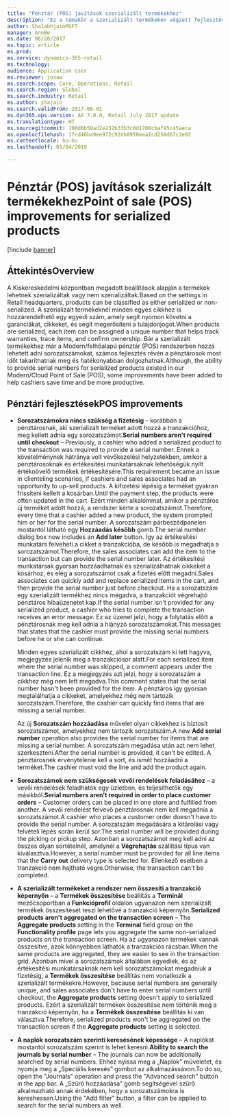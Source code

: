 ```yaml
---
title: "Pénztár (POS) javítások szerializált termékekhez"
description: "Ez a témakör a szerializált termékeken végzett fejlesztéseket sorolja fel, amelyek segítségével időt takaríthat meg, és hatékonyabban végezheti munkáját."
author: ShalabhjainMSFT
manager: AnnBe
ms.date: 06/20/2017
ms.topic: article
ms.prod: 
ms.service: dynamics-365-retail
ms.technology: 
audience: Application User
ms.reviewer: josaw
ms.search.scope: Core, Operations, Retail
ms.search.region: Global
ms.search.industry: Retail
ms.author: shajain
ms.search.validFrom: 2017-08-01
ms.dyn365.ops.version: AX 7.0.0, Retail July 2017 update
ms.translationtype: HT
ms.sourcegitcommit: 190d0b59ad2e232b33b3c0d1700cbaf95c45aeca
ms.openlocfilehash: 17cd46ba9ee972c92db8950eea1cd258d67c2e92
ms.contentlocale: hu-hu
ms.lasthandoff: 01/04/2019

---
```


# <a name="point-of-sale-pos-improvements-for-serialized-products"></a><span data-ttu-id="9e2f6-103">Pénztár (POS) javítások szerializált termékekhez</span><span class="sxs-lookup"><span data-stu-id="9e2f6-103">Point of sale (POS) improvements for serialized products</span></span>

[!include [banner](includes/banner.md)]

## <a name="overview"></a><span data-ttu-id="9e2f6-104">Áttekintés</span><span class="sxs-lookup"><span data-stu-id="9e2f6-104">Overview</span></span>

<span data-ttu-id="9e2f6-105">A Kiskereskedelmi központban megadott beállítások alapján a termékek lehetnek szerializáltak vagy nem szerializáltak.</span><span class="sxs-lookup"><span data-stu-id="9e2f6-105">Based on the settings in Retail headquarters, products can be classified as either serialized or non-serialized.</span></span> <span data-ttu-id="9e2f6-106">A szerializált termékeknél minden egyes cikkhez is hozzárendelhető egy egyedi szám, amely segít nyomon követni a garanciákat, cikkeket, és segít megerősíteni a tulajdonjogot.</span><span class="sxs-lookup"><span data-stu-id="9e2f6-106">When products are serialized, each item can be assigned a unique number that helps track warranties, trace items, and confirm ownership.</span></span> <span data-ttu-id="9e2f6-107">Bár a szerializált termékekhez már a Modern/felhőalapú pénztár (POS) rendszerben hozzá lehetett adni sorozatszámokat, számos fejlesztés révén a pénztárosok most időt takaríthatnak meg és hatékonyabban dolgozhatnak.</span><span class="sxs-lookup"><span data-stu-id="9e2f6-107">Although, the ability to provide serial numbers for serialized products existed in our Modern/Cloud Point of Sale (POS), some improvements have been added to help cashiers save time and be more productive.</span></span>

## <a name="pos-improvements"></a><span data-ttu-id="9e2f6-108">Pénztári fejlesztések</span><span class="sxs-lookup"><span data-stu-id="9e2f6-108">POS improvements</span></span>

- <span data-ttu-id="9e2f6-109">**Sorozatszámokra nincs szükség a fizetésig** – korábban a pénztárosnak, aki szerializált terméket adott hozzá a tranzakcióhoz, meg kellett adnia egy sorozatszámot.</span><span class="sxs-lookup"><span data-stu-id="9e2f6-109">**Serial numbers aren't required until checkout** – Previously, a cashier who added a serialized product to the transaction was required to provide a serial number.</span></span> <span data-ttu-id="9e2f6-110">Ennek a követelménynek hátránya volt vevőkezelési helyzetekben, amikor a pénztárosoknak és értékesítési munkatársaknak lehetőségük nyílt értéknövelő termékek értékesítésére.</span><span class="sxs-lookup"><span data-stu-id="9e2f6-110">This requirement became an issue in clienteling scenarios, if cashiers and sales associates had an opportunity to up-sell products.</span></span> <span data-ttu-id="9e2f6-111">A kifizetési lépésig a terméket gyakran frissíteni kellett a kosárban.</span><span class="sxs-lookup"><span data-stu-id="9e2f6-111">Until the payment step, the products were often updated in the cart.</span></span> <span data-ttu-id="9e2f6-112">Ezért minden alkalommal, amikor a pénztáros új terméket adott hozzá, a rendszer kérte a sorozatszámot.</span><span class="sxs-lookup"><span data-stu-id="9e2f6-112">Therefore, every time that a cashier added a new product, the system prompted him or her for the serial number.</span></span> <span data-ttu-id="9e2f6-113">A sorozatszám párbeszédpanelen mostantól látható egy **Hozzáadás később** gomb.</span><span class="sxs-lookup"><span data-stu-id="9e2f6-113">The serial number dialog box now includes an **Add later** button.</span></span> <span data-ttu-id="9e2f6-114">Így az értékesítési munkatárs felveheti a cikket a tranzakcióba, de később is megadhatja a sorozatszámot.</span><span class="sxs-lookup"><span data-stu-id="9e2f6-114">Therefore, the sales associates can add the item to the transaction but can provide the serial number later.</span></span> <span data-ttu-id="9e2f6-115">Az értékesítési munkatársak gyorsan hozzáadhatnak és szerializálhatnak cikkeket a kosárhoz, és elég a sorozatszámot csak a fizetés előtt megadni.</span><span class="sxs-lookup"><span data-stu-id="9e2f6-115">Sales associates can quickly add and replace serialized items in the cart, and then provide the serial number just before checkout.</span></span> <span data-ttu-id="9e2f6-116">Ha a sorozatszám egy szerializált termékhez nincs megadva, a tranzakciót végrehajtó pénztáros hibaüzenetet kap.</span><span class="sxs-lookup"><span data-stu-id="9e2f6-116">If the serial number isn't provided for any serialized product, a cashier who tries to complete the transaction receives an error message.</span></span> <span data-ttu-id="9e2f6-117">Ez az üzenet jelzi, hogy a folytatás előtt a pénztárosnak meg kell adnia a hiányzó sorozatszámokat.</span><span class="sxs-lookup"><span data-stu-id="9e2f6-117">This messages that states that the cashier must provide the missing serial numbers before he or she can continue.</span></span>

    <span data-ttu-id="9e2f6-118">Minden egyes szerializált cikkhez, ahol a sorozatszám ki lett hagyva, megjegyzés jelenik meg a tranzakciósor alatt.</span><span class="sxs-lookup"><span data-stu-id="9e2f6-118">For each serialized item where the serial number was skipped, a comment appears under the transaction line.</span></span> <span data-ttu-id="9e2f6-119">Ez a megjegyzés azt jelzi, hogy a sorozatszám a cikkhez még nem lett megadva.</span><span class="sxs-lookup"><span data-stu-id="9e2f6-119">This comment states that the serial number hasn't been provided for the item.</span></span> <span data-ttu-id="9e2f6-120">A pénztáros így gyorsan megtalálhatja a cikkeket, amelyekhez még nem tartozik sorozatszám.</span><span class="sxs-lookup"><span data-stu-id="9e2f6-120">Therefore, the cashier can quickly find items that are missing a serial number.</span></span>

    <span data-ttu-id="9e2f6-121">Az új **Sorozatszám hozzáadása** művelet olyan cikkekhez is biztosít sorozatszámot, amelyekhez nem tartozik sorozatszám.</span><span class="sxs-lookup"><span data-stu-id="9e2f6-121">A new **Add serial number** operation also provides the serial number for items that are missing a serial number.</span></span> <span data-ttu-id="9e2f6-122">A sorozatszám megadása után azt nem lehet szerkeszteni.</span><span class="sxs-lookup"><span data-stu-id="9e2f6-122">After the serial number is provided, it can't be edited.</span></span> <span data-ttu-id="9e2f6-123">A pénztárosnek érvénytelenie kell a sort, és ismét hozzáadni a terméket.</span><span class="sxs-lookup"><span data-stu-id="9e2f6-123">The cashier must void the line and add the product again.</span></span>
    
- <span data-ttu-id="9e2f6-124">**Sorozatszámok nem szükségesek vevői rendelések feladásához** – a vevői rendelések feladhatók egy üzletben, és teljesíthetők egy másikból.</span><span class="sxs-lookup"><span data-stu-id="9e2f6-124">**Serial numbers aren't required in order to place customer orders** – Customer orders can be placed in one store and fulfilled from another.</span></span> <span data-ttu-id="9e2f6-125">A vevői rendelést felvevő pénztárosnak nem kell megadnia a sorozatszámot.</span><span class="sxs-lookup"><span data-stu-id="9e2f6-125">A cashier who places a customer order doesn't have to provide the serial number.</span></span> <span data-ttu-id="9e2f6-126">A sorozatszám megadására a kitárolási vagy felvételi lépés során kerül sor.</span><span class="sxs-lookup"><span data-stu-id="9e2f6-126">The serial number will be provided during the picking or pickup step.</span></span> <span data-ttu-id="9e2f6-127">Azonban a sorozatszámot meg kell adni az összes olyan sortételnél, amelynél a **Végrehajtás** szállítási típus van kiválasztva.</span><span class="sxs-lookup"><span data-stu-id="9e2f6-127">However, a serial number must be provided for all line items that the **Carry out** delivery type is selected for.</span></span> <span data-ttu-id="9e2f6-128">Ellenkező esetben a tranzakció nem hajtható végre.</span><span class="sxs-lookup"><span data-stu-id="9e2f6-128">Otherwise, the transaction can't be completed.</span></span>
- <span data-ttu-id="9e2f6-129">**A szerializált termékeket a rendszer nem összesíti a tranzakció képernyőn** – a **Termékek összesítése** beállítás a **Terminál** mezőcsoportban a **Funkcióprofil** oldalon ugyanazon nem szerializált termékek összesítését teszi lehetővé a tranzakció képernyőn.</span><span class="sxs-lookup"><span data-stu-id="9e2f6-129">**Serialized products aren't aggregated on the transaction screen** – The **Aggregate products** setting in the **Terminal** field group on the **Functionality profile** page lets you aggregate the same non-serialized products on the transaction screen.</span></span> <span data-ttu-id="9e2f6-130">Ha az ugyanazon termékek vannak összesítve, azok könnyebben láthatók a tranzakciós rácsban.</span><span class="sxs-lookup"><span data-stu-id="9e2f6-130">When the same products are aggregated, they are easier to see in the transaction grid.</span></span> <span data-ttu-id="9e2f6-131">Azonban mivel a sorozatszámok általában egyediek, és az értékesítési munkatársaknak nem kell sorozatszámokat megadniuk a fizetésig, a **Termékek összesítése** beállítás nem vonatkozik a szerializált termékekre.</span><span class="sxs-lookup"><span data-stu-id="9e2f6-131">However, because serial numbers are generally unique, and sales associates don't have to enter serial numbers until checkout, the **Aggregate products** setting doesn't apply to serialized products.</span></span> <span data-ttu-id="9e2f6-132">Ezért a szerializált termékek összesítése nem történik meg a tranzakció képernyőn, ha a **Termékek összesítése** beállítás ki van választva.</span><span class="sxs-lookup"><span data-stu-id="9e2f6-132">Therefore, serialized products won't be aggregated on the transaction screen if the **Aggregate products** setting is selected.</span></span>
- <span data-ttu-id="9e2f6-133">**A naplók sorozatszám szerinti keresésének képessége** – A naplókat mostantól sorozatszám szerint is lehet keresni.</span><span class="sxs-lookup"><span data-stu-id="9e2f6-133">**Ability to search the journals by serial number** – The journals can now be additionally searched by serial numbers.</span></span> <span data-ttu-id="9e2f6-134">Ehhez nyissa meg a „Naplók” műveletet, és nyomja meg a „Speciális keresés” gombot az alkalmazássávon.</span><span class="sxs-lookup"><span data-stu-id="9e2f6-134">To do so, open the "Journals" operation and press the "Advanced search" button in the app bar.</span></span> <span data-ttu-id="9e2f6-135">A „Szűrő hozzáadása” gomb segítségével szűrő alkalmazható annak érdekében, hogy a sorozatszámokra is kereshessen.</span><span class="sxs-lookup"><span data-stu-id="9e2f6-135">Using the "Add filter" button, a filter can be applied to search for the serial numbers as well.</span></span>

